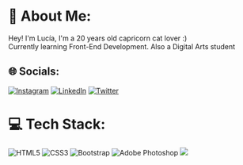 # 💫 About Me:
Hey! I'm Lucía, I'm a 20 years old capricorn cat lover :)<br>Currently learning Front-End Development. Also a Digital Arts student<br>


## 🌐 Socials:
[![Instagram](https://img.shields.io/badge/Instagram-%23E4405F.svg?logo=Instagram&logoColor=white)](https://instagram.com/luci.css) [![LinkedIn](https://img.shields.io/badge/LinkedIn-%230077B5.svg?logo=linkedin&logoColor=white)](https://linkedin.com/in/lucia-guerra-castro) [![Twitter](https://img.shields.io/badge/Twitter-%231DA1F2.svg?logo=Twitter&logoColor=white)](https://twitter.com/lucihtml) 

# 💻 Tech Stack:
![HTML5](https://img.shields.io/badge/html5-%23E34F26.svg?style=for-the-badge&logo=html5&logoColor=white) ![CSS3](https://img.shields.io/badge/css3-%231572B6.svg?style=for-the-badge&logo=css3&logoColor=white) ![Bootstrap](https://img.shields.io/badge/bootstrap-%23563D7C.svg?style=for-the-badge&logo=bootstrap&logoColor=white) ![Adobe Photoshop](https://img.shields.io/badge/adobephotoshop-%2331A8FF.svg?style=for-the-badge&logo=adobephotoshop&logoColor=white)
[![](https://visitcount.itsvg.in/api?id=luciaguerra&icon=5&color=10)](https://visitcount.itsvg.in)
